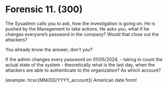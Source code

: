 # Forensic 11. (300)

The Sysadmin calls you to ask, how the investigation is going on. He is pushed by the Management to take actions. He asks you, what if he changes everyone’s password in the company? Would that close out the attackers?

You already know the answer, don't you?

If the admin changes every password on 01/05/2024, - taking in count the actual state of the system - theoretically what is the last day, when the attackers are able to authenticate to the organization? As which account?

(example: hcsc{MM/DD/YYYY_account}) American date form!
